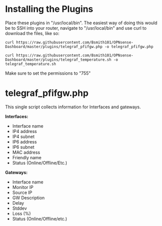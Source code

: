 # Installing the Plugins
Place these plugins in "/usr/local/bin". The easiest way of doing this would be to SSH into your router, navigate to "/usr/local/bin" and use curl to download the files, like so:


`curl https://raw.githubusercontent.com/Bsmith101/OPNsense-Dashboard/master/plugins/telegraf_pfifgw.php -o telegraf_pfifgw.php`

`curl https://raw.githubusercontent.com/Bsmith101/OPNsense-Dashboard/master/plugins/telegraf_temperature.sh -o telegraf_temperature.sh`

Make sure to set the permissions to "755"

# telegraf_pfifgw.php

This single script collects information for Interfaces and gateways.

**Interfaces:**
* Interface name
* IP4 address
* IP4 subnet
* IP6 address
* IP6 subnet
* MAC address
* Friendly name
* Status (Online/Offline/Etc.)

**Gateways:**
* Interface name
* Monitor IP
* Source IP
* GW Description
* Delay
* Stddev
* Loss (%)
* Status (Online/Offline/etc.)
